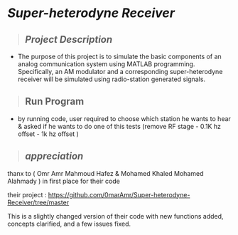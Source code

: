 # _**Super-heterodyne Receiver**_
> ## _Project Description_
   * The purpose of this project is to simulate the basic components of an analog communication system using
    MATLAB programming. Specifically, an AM modulator and a corresponding super-heterodyne receiver
    will be simulated using radio-station generated signals.

> ## __Run Program__
   * by running code, user required to choose which station he wants to hear & asked if he wants to do one of this tests (remove RF stage - 0.1K hz offset - 1k hz offset )

> ## _appreciation_
thanx to ( Omr Amr Mahmoud Hafez & Mohamed Khaled Mohamed Alahmady ) in first place for their code

their project :  https://github.com/0marAmr/Super-heterodyne-Receiver/tree/master

This is a slightly changed version of their code with new functions added, concepts clarified, and a few issues fixed.

